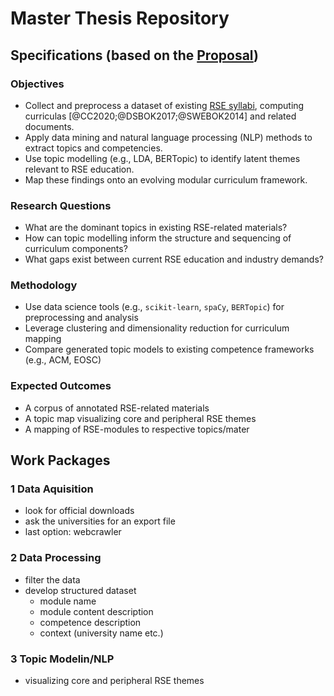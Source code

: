 # Master Thesis Repository

## Specifications (based on the [Proposal](https://github.com/the-teachingRSE-project/RSE-Masters/blob/main/thesis/ds_thesis.md))

### Objectives

- Collect and preprocess a dataset of existing [RSE syllabi](https://de-rse.org/learn-and-teach/learn/#curricula-on-scientific-computing), computing curriculas [@CC2020;@DSBOK2017;@SWEBOK2014] and related documents.
- Apply data mining and natural language processing (NLP) methods to extract topics and competencies.
- Use topic modelling (e.g., LDA, BERTopic) to identify latent themes relevant to RSE education.
- Map these findings onto an evolving modular curriculum framework.

### Research Questions

- What are the dominant topics in existing RSE-related materials?
- How can topic modelling inform the structure and sequencing of curriculum components?
- What gaps exist between current RSE education and industry demands?

### Methodology

- Use data science tools (e.g., `scikit-learn`, `spaCy`, `BERTopic`) for preprocessing and analysis
- Leverage clustering and dimensionality reduction for curriculum mapping
- Compare generated topic models to existing competence frameworks (e.g., ACM, EOSC)

### Expected Outcomes

- A corpus of annotated RSE-related materials
- A topic map visualizing core and peripheral RSE themes
- A mapping of RSE-modules to respective topics/mater

## Work Packages

### 1 Data Aquisition
- look for official downloads
- ask the universities for an export file
- last option: webcrawler
### 2 Data Processing
- filter the data
- develop structured dataset
    - module name
    - module content description
    - competence description
    - context (university name etc.)
### 3 Topic Modelin/NLP
- visualizing core and peripheral RSE themes